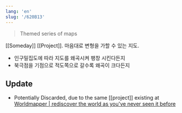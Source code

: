 ```yaml
---
lang: 'en'
slug: '/620B13'
---
```


> Themed series of maps

[[Someday]] [[Project]]. 마음대로 변형을 가할 수 있는 지도.

- 인구밀집도에 따라 지도를 왜곡시켜 팽창 시킨다든지
- 북극점을 기점으로 적도쪽으로 갈수록 왜곡이 크다든지

## Update

- Potentially Discarded, due to the same [[project]] existing at [Worldmapper | rediscover the world as you've never seen it before](https://worldmapper.org/)
